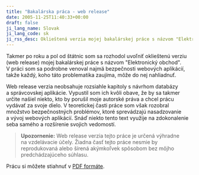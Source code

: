 ```yaml
---
title: "Bakalárska práca - web release"
date: 2005-11-25T11:40:33+00:00
draft: false
ji_lang_name: Slovak
ji_lang_code: sk
ji_rss_desc: Oklieštená verzia mojej bakalárskej práce s názvom "Elektronický obchod". 
---
```


Takmer po roku a pol od štátnic som sa rozhodol uvoľniť oklieštenú verziu (web release) mojej bakalárskej práce s názvom "Elektronický obchod". 
V práci som sa podrobne venoval najmä bezpečnosti webových aplikácií, takže každý, koho táto problematika zaujíma, môže do nej nahliadnuť.

Web release verzia neobsahuje rozsiahle kapitoly s návrhom databázy a správcovskej aplikácie. 
Vypustil som ich kvôli obave, že by sa takmer určite našiel niekto, kto by porušil moje autorské práva a chcel prácu vydávať za svoje dielo. 
V teoretickej časti práce som však rozobral množstvo bezpečnostných problémov, ktoré sprevádzajú nasadzovanie a vývoj webových aplikácií. 
Snáď niekto tento text využije na zdokonalenie seba samého a rozšírenie svojich vedomostí.

> **Upozornenie:** Web release verzia tejto práce je určená výhradne na vzdelávacie účely. Žiadna časť tejto práce nesmie by reprodukovaná alebo šírená akýmkoľvek spôsobom bez môjho predchádzajúceho súhlasu.

Prácu si môžete stiahnuť v [PDF formáte][1].

[1]: BC.pdf 